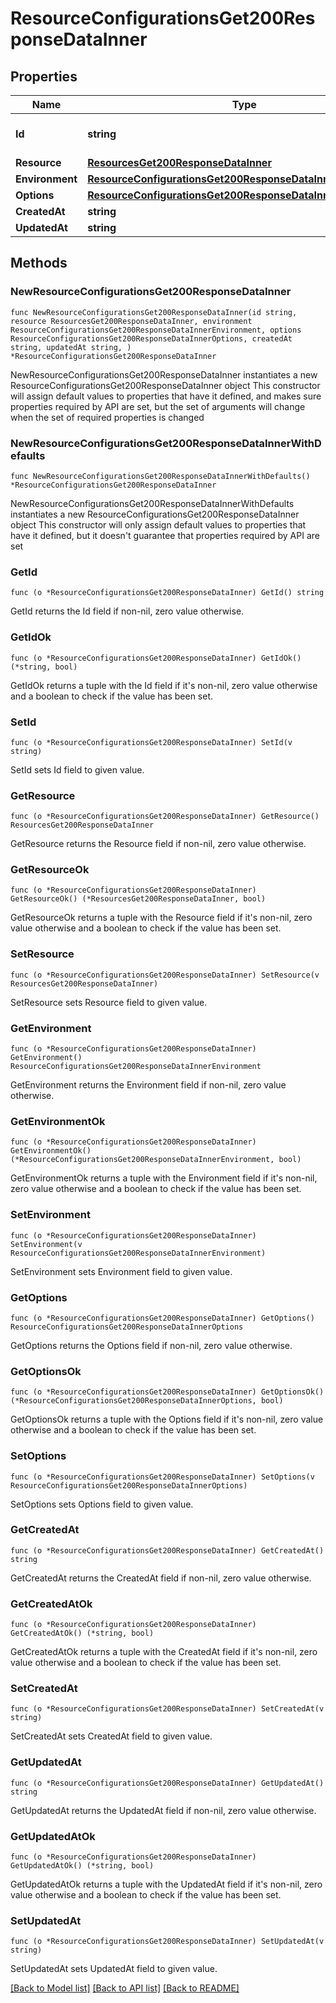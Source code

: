 # ResourceConfigurationsGet200ResponseDataInner

## Properties

Name | Type | Description | Notes
------------ | ------------- | ------------- | -------------
**Id** | **string** | The uuid for the resource configuration. | 
**Resource** | [**ResourcesGet200ResponseDataInner**](ResourcesGet200ResponseDataInner.md) |  | 
**Environment** | [**ResourceConfigurationsGet200ResponseDataInnerEnvironment**](ResourceConfigurationsGet200ResponseDataInnerEnvironment.md) |  | 
**Options** | [**ResourceConfigurationsGet200ResponseDataInnerOptions**](ResourceConfigurationsGet200ResponseDataInnerOptions.md) |  | 
**CreatedAt** | **string** |  | 
**UpdatedAt** | **string** |  | 

## Methods

### NewResourceConfigurationsGet200ResponseDataInner

`func NewResourceConfigurationsGet200ResponseDataInner(id string, resource ResourcesGet200ResponseDataInner, environment ResourceConfigurationsGet200ResponseDataInnerEnvironment, options ResourceConfigurationsGet200ResponseDataInnerOptions, createdAt string, updatedAt string, ) *ResourceConfigurationsGet200ResponseDataInner`

NewResourceConfigurationsGet200ResponseDataInner instantiates a new ResourceConfigurationsGet200ResponseDataInner object
This constructor will assign default values to properties that have it defined,
and makes sure properties required by API are set, but the set of arguments
will change when the set of required properties is changed

### NewResourceConfigurationsGet200ResponseDataInnerWithDefaults

`func NewResourceConfigurationsGet200ResponseDataInnerWithDefaults() *ResourceConfigurationsGet200ResponseDataInner`

NewResourceConfigurationsGet200ResponseDataInnerWithDefaults instantiates a new ResourceConfigurationsGet200ResponseDataInner object
This constructor will only assign default values to properties that have it defined,
but it doesn't guarantee that properties required by API are set

### GetId

`func (o *ResourceConfigurationsGet200ResponseDataInner) GetId() string`

GetId returns the Id field if non-nil, zero value otherwise.

### GetIdOk

`func (o *ResourceConfigurationsGet200ResponseDataInner) GetIdOk() (*string, bool)`

GetIdOk returns a tuple with the Id field if it's non-nil, zero value otherwise
and a boolean to check if the value has been set.

### SetId

`func (o *ResourceConfigurationsGet200ResponseDataInner) SetId(v string)`

SetId sets Id field to given value.


### GetResource

`func (o *ResourceConfigurationsGet200ResponseDataInner) GetResource() ResourcesGet200ResponseDataInner`

GetResource returns the Resource field if non-nil, zero value otherwise.

### GetResourceOk

`func (o *ResourceConfigurationsGet200ResponseDataInner) GetResourceOk() (*ResourcesGet200ResponseDataInner, bool)`

GetResourceOk returns a tuple with the Resource field if it's non-nil, zero value otherwise
and a boolean to check if the value has been set.

### SetResource

`func (o *ResourceConfigurationsGet200ResponseDataInner) SetResource(v ResourcesGet200ResponseDataInner)`

SetResource sets Resource field to given value.


### GetEnvironment

`func (o *ResourceConfigurationsGet200ResponseDataInner) GetEnvironment() ResourceConfigurationsGet200ResponseDataInnerEnvironment`

GetEnvironment returns the Environment field if non-nil, zero value otherwise.

### GetEnvironmentOk

`func (o *ResourceConfigurationsGet200ResponseDataInner) GetEnvironmentOk() (*ResourceConfigurationsGet200ResponseDataInnerEnvironment, bool)`

GetEnvironmentOk returns a tuple with the Environment field if it's non-nil, zero value otherwise
and a boolean to check if the value has been set.

### SetEnvironment

`func (o *ResourceConfigurationsGet200ResponseDataInner) SetEnvironment(v ResourceConfigurationsGet200ResponseDataInnerEnvironment)`

SetEnvironment sets Environment field to given value.


### GetOptions

`func (o *ResourceConfigurationsGet200ResponseDataInner) GetOptions() ResourceConfigurationsGet200ResponseDataInnerOptions`

GetOptions returns the Options field if non-nil, zero value otherwise.

### GetOptionsOk

`func (o *ResourceConfigurationsGet200ResponseDataInner) GetOptionsOk() (*ResourceConfigurationsGet200ResponseDataInnerOptions, bool)`

GetOptionsOk returns a tuple with the Options field if it's non-nil, zero value otherwise
and a boolean to check if the value has been set.

### SetOptions

`func (o *ResourceConfigurationsGet200ResponseDataInner) SetOptions(v ResourceConfigurationsGet200ResponseDataInnerOptions)`

SetOptions sets Options field to given value.


### GetCreatedAt

`func (o *ResourceConfigurationsGet200ResponseDataInner) GetCreatedAt() string`

GetCreatedAt returns the CreatedAt field if non-nil, zero value otherwise.

### GetCreatedAtOk

`func (o *ResourceConfigurationsGet200ResponseDataInner) GetCreatedAtOk() (*string, bool)`

GetCreatedAtOk returns a tuple with the CreatedAt field if it's non-nil, zero value otherwise
and a boolean to check if the value has been set.

### SetCreatedAt

`func (o *ResourceConfigurationsGet200ResponseDataInner) SetCreatedAt(v string)`

SetCreatedAt sets CreatedAt field to given value.


### GetUpdatedAt

`func (o *ResourceConfigurationsGet200ResponseDataInner) GetUpdatedAt() string`

GetUpdatedAt returns the UpdatedAt field if non-nil, zero value otherwise.

### GetUpdatedAtOk

`func (o *ResourceConfigurationsGet200ResponseDataInner) GetUpdatedAtOk() (*string, bool)`

GetUpdatedAtOk returns a tuple with the UpdatedAt field if it's non-nil, zero value otherwise
and a boolean to check if the value has been set.

### SetUpdatedAt

`func (o *ResourceConfigurationsGet200ResponseDataInner) SetUpdatedAt(v string)`

SetUpdatedAt sets UpdatedAt field to given value.



[[Back to Model list]](../README.md#documentation-for-models) [[Back to API list]](../README.md#documentation-for-api-endpoints) [[Back to README]](../README.md)


